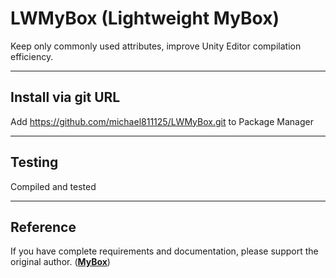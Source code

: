 # LWMyBox (Lightweight MyBox)

Keep only commonly used attributes, improve Unity Editor compilation efficiency.

---

## Install via git URL

Add https://github.com/michael811125/LWMyBox.git to Package Manager

---

## Testing

Compiled and tested

---

## Reference

If you have complete requirements and documentation, please support the original author. (**[MyBox](https://github.com/Deadcows/MyBox)**)